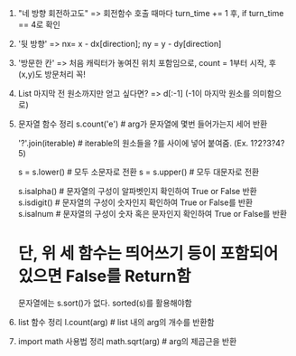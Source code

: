 1. "네 방향 회전하고도"
=> 회전함수 호출 때마다 turn_time += 1 후, if turn_time == 4로 확인

2. '뒷 방향'
=> nx= x - dx[direction]; ny = y - dy[direction]

3. '방문한 칸'
=> 처음 캐릭터가 놓여진 위치 포함임으로, count = 1부터 시작, 후 (x,y)도 방문처리 꼭!

4. List 마지막 전 원소까지만 얻고 싶다면?
=> d[:-1] (-1이 마지막 원소를 의미함으로)

5. 문자열 함수 정리
    s.count('e')  # arg가 문자열에 몇번 들어가는지 세어 반환
    
    '?'.join(iterable) # iterable의 원소들을 ?를 사이에 넣어 붙여줌. (Ex. 1?2?3?4?5)
    
    s = s.lower() # 모두 소문자로 전환
    s = s.upper() # 모두 대문자로 전환
    
    s.isalpha()  # 문자열의 구성이 알파벳인지 확인하여 True or False 반환
    s.isdigit()  # 문자열의 구성이 숫자인지 확인하여 True or False를 반환
    s.isalnum  # 문자열의 구성이 숫자 혹은 문자인지 확인하여 True or False를 반환 
    # 단, 위 세 함수는 띄어쓰기 등이 포함되어 있으면 False를 Return함

    문자열에는 s.sort()가 없다. sorted(s)를 활용해야함

6. list 함수 정리
    l.count(arg) # list 내의 arg의 개수를 반환함



6. import math 사용법 정리
    math.sqrt(arg) # arg의 제곱근을 반환



